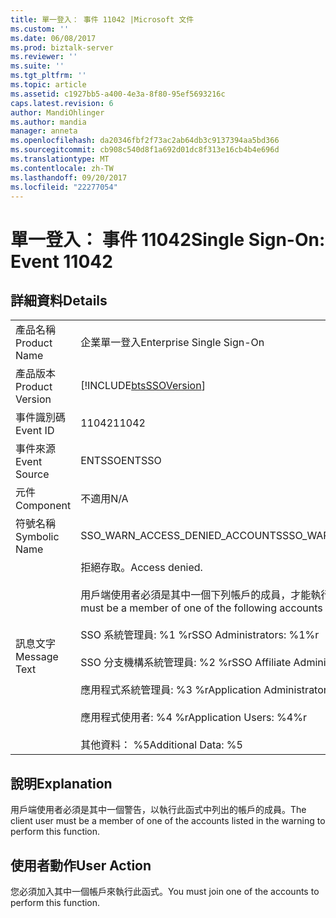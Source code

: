```yaml
---
title: 單一登入： 事件 11042 |Microsoft 文件
ms.custom: ''
ms.date: 06/08/2017
ms.prod: biztalk-server
ms.reviewer: ''
ms.suite: ''
ms.tgt_pltfrm: ''
ms.topic: article
ms.assetid: c1927bb5-a400-4e3a-8f80-95ef5693216c
caps.latest.revision: 6
author: MandiOhlinger
ms.author: mandia
manager: anneta
ms.openlocfilehash: da20346fbf2f73ac2ab64db3c9137394aa5bd366
ms.sourcegitcommit: cb908c540d8f1a692d01dc8f313e16cb4b4e696d
ms.translationtype: MT
ms.contentlocale: zh-TW
ms.lasthandoff: 09/20/2017
ms.locfileid: "22277054"
---
```

# <a name="single-sign-on-event-11042"></a><span data-ttu-id="55d2b-102">單一登入： 事件 11042</span><span class="sxs-lookup"><span data-stu-id="55d2b-102">Single Sign-On: Event 11042</span></span>
## <a name="details"></a><span data-ttu-id="55d2b-103">詳細資料</span><span class="sxs-lookup"><span data-stu-id="55d2b-103">Details</span></span>  
  
|||  
|-|-|  
|<span data-ttu-id="55d2b-104">產品名稱</span><span class="sxs-lookup"><span data-stu-id="55d2b-104">Product Name</span></span>|<span data-ttu-id="55d2b-105">企業單一登入</span><span class="sxs-lookup"><span data-stu-id="55d2b-105">Enterprise Single Sign-On</span></span>|  
|<span data-ttu-id="55d2b-106">產品版本</span><span class="sxs-lookup"><span data-stu-id="55d2b-106">Product Version</span></span>|[!INCLUDE[btsSSOVersion](../includes/btsssoversion-md.md)]|  
|<span data-ttu-id="55d2b-107">事件識別碼</span><span class="sxs-lookup"><span data-stu-id="55d2b-107">Event ID</span></span>|<span data-ttu-id="55d2b-108">11042</span><span class="sxs-lookup"><span data-stu-id="55d2b-108">11042</span></span>|  
|<span data-ttu-id="55d2b-109">事件來源</span><span class="sxs-lookup"><span data-stu-id="55d2b-109">Event Source</span></span>|<span data-ttu-id="55d2b-110">ENTSSO</span><span class="sxs-lookup"><span data-stu-id="55d2b-110">ENTSSO</span></span>|  
|<span data-ttu-id="55d2b-111">元件</span><span class="sxs-lookup"><span data-stu-id="55d2b-111">Component</span></span>|<span data-ttu-id="55d2b-112">不適用</span><span class="sxs-lookup"><span data-stu-id="55d2b-112">N/A</span></span>|  
|<span data-ttu-id="55d2b-113">符號名稱</span><span class="sxs-lookup"><span data-stu-id="55d2b-113">Symbolic Name</span></span>|<span data-ttu-id="55d2b-114">SSO_WARN_ACCESS_DENIED_ACCOUNTS</span><span class="sxs-lookup"><span data-stu-id="55d2b-114">SSO_WARN_ACCESS_DENIED_ACCOUNTS</span></span>|  
|<span data-ttu-id="55d2b-115">訊息文字</span><span class="sxs-lookup"><span data-stu-id="55d2b-115">Message Text</span></span>|<span data-ttu-id="55d2b-116">拒絕存取。</span><span class="sxs-lookup"><span data-stu-id="55d2b-116">Access denied.</span></span><br /><br /> <span data-ttu-id="55d2b-117">用戶端使用者必須是其中一個下列帳戶的成員，才能執行此 function.%r</span><span class="sxs-lookup"><span data-stu-id="55d2b-117">The client user must be a member of one of the following accounts to perform this function.%r</span></span><br /><br /> <span data-ttu-id="55d2b-118">SSO 系統管理員: %1 %r</span><span class="sxs-lookup"><span data-stu-id="55d2b-118">SSO Administrators: %1%r</span></span><br /><br /> <span data-ttu-id="55d2b-119">SSO 分支機構系統管理員: %2 %r</span><span class="sxs-lookup"><span data-stu-id="55d2b-119">SSO Affiliate Administrators: %2%r</span></span><br /><br /> <span data-ttu-id="55d2b-120">應用程式系統管理員: %3 %r</span><span class="sxs-lookup"><span data-stu-id="55d2b-120">Application Administrators: %3%r</span></span><br /><br /> <span data-ttu-id="55d2b-121">應用程式使用者: %4 %r</span><span class="sxs-lookup"><span data-stu-id="55d2b-121">Application Users: %4%r</span></span><br /><br /> <span data-ttu-id="55d2b-122">其他資料： %5</span><span class="sxs-lookup"><span data-stu-id="55d2b-122">Additional Data: %5</span></span>|  
  
## <a name="explanation"></a><span data-ttu-id="55d2b-123">說明</span><span class="sxs-lookup"><span data-stu-id="55d2b-123">Explanation</span></span>  
 <span data-ttu-id="55d2b-124">用戶端使用者必須是其中一個警告，以執行此函式中列出的帳戶的成員。</span><span class="sxs-lookup"><span data-stu-id="55d2b-124">The client user must be a member of one of the accounts listed in the warning to perform this function.</span></span>  
  
## <a name="user-action"></a><span data-ttu-id="55d2b-125">使用者動作</span><span class="sxs-lookup"><span data-stu-id="55d2b-125">User Action</span></span>  
 <span data-ttu-id="55d2b-126">您必須加入其中一個帳戶來執行此函式。</span><span class="sxs-lookup"><span data-stu-id="55d2b-126">You must join one of the accounts to perform this function.</span></span>
